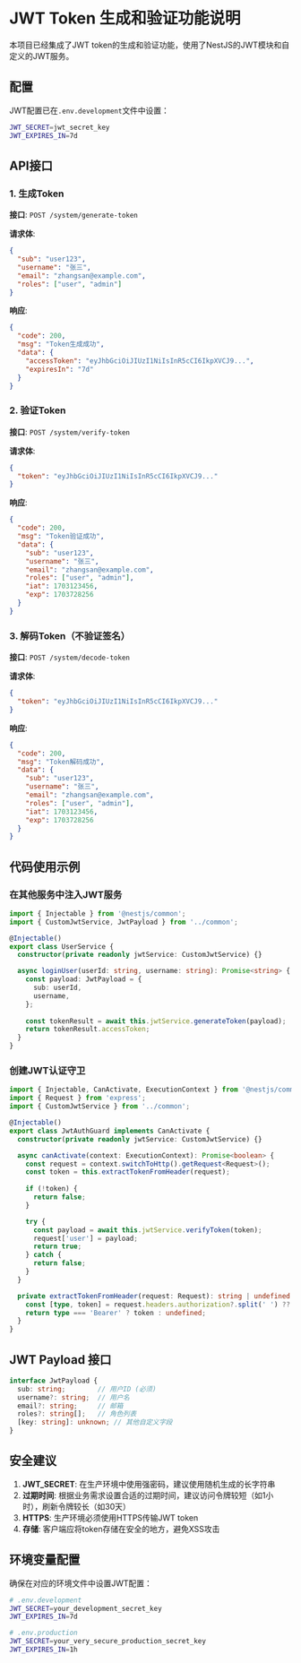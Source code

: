 # JWT Token 生成和验证功能说明

本项目已经集成了JWT token的生成和验证功能，使用了NestJS的JWT模块和自定义的JWT服务。

## 配置

JWT配置已在`.env.development`文件中设置：

```bash
JWT_SECRET=jwt_secret_key
JWT_EXPIRES_IN=7d
```

## API接口

### 1. 生成Token

**接口**: `POST /system/generate-token`

**请求体**:
```json
{
  "sub": "user123",
  "username": "张三", 
  "email": "zhangsan@example.com",
  "roles": ["user", "admin"]
}
```

**响应**:
```json
{
  "code": 200,
  "msg": "Token生成成功",
  "data": {
    "accessToken": "eyJhbGciOiJIUzI1NiIsInR5cCI6IkpXVCJ9...",
    "expiresIn": "7d"
  }
}
```

### 2. 验证Token

**接口**: `POST /system/verify-token`

**请求体**:
```json
{
  "token": "eyJhbGciOiJIUzI1NiIsInR5cCI6IkpXVCJ9..."
}
```

**响应**:
```json
{
  "code": 200,
  "msg": "Token验证成功",
  "data": {
    "sub": "user123",
    "username": "张三",
    "email": "zhangsan@example.com", 
    "roles": ["user", "admin"],
    "iat": 1703123456,
    "exp": 1703728256
  }
}
```

### 3. 解码Token（不验证签名）

**接口**: `POST /system/decode-token`

**请求体**:
```json
{
  "token": "eyJhbGciOiJIUzI1NiIsInR5cCI6IkpXVCJ9..."
}
```

**响应**:
```json
{
  "code": 200,
  "msg": "Token解码成功", 
  "data": {
    "sub": "user123",
    "username": "张三",
    "email": "zhangsan@example.com",
    "roles": ["user", "admin"],
    "iat": 1703123456,
    "exp": 1703728256
  }
}
```

## 代码使用示例

### 在其他服务中注入JWT服务

```typescript
import { Injectable } from '@nestjs/common';
import { CustomJwtService, JwtPayload } from '../common';

@Injectable()
export class UserService {
  constructor(private readonly jwtService: CustomJwtService) {}

  async loginUser(userId: string, username: string): Promise<string> {
    const payload: JwtPayload = {
      sub: userId,
      username,
    };
    
    const tokenResult = await this.jwtService.generateToken(payload);
    return tokenResult.accessToken;
  }
}
```

### 创建JWT认证守卫

```typescript
import { Injectable, CanActivate, ExecutionContext } from '@nestjs/common';
import { Request } from 'express';
import { CustomJwtService } from '../common';

@Injectable()
export class JwtAuthGuard implements CanActivate {
  constructor(private readonly jwtService: CustomJwtService) {}

  async canActivate(context: ExecutionContext): Promise<boolean> {
    const request = context.switchToHttp().getRequest<Request>();
    const token = this.extractTokenFromHeader(request);
    
    if (!token) {
      return false;
    }

    try {
      const payload = await this.jwtService.verifyToken(token);
      request['user'] = payload;
      return true;
    } catch {
      return false;
    }
  }

  private extractTokenFromHeader(request: Request): string | undefined {
    const [type, token] = request.headers.authorization?.split(' ') ?? [];
    return type === 'Bearer' ? token : undefined;
  }
}
```

## JWT Payload 接口

```typescript
interface JwtPayload {
  sub: string;        // 用户ID (必须)
  username?: string;  // 用户名
  email?: string;     // 邮箱
  roles?: string[];   // 角色列表
  [key: string]: unknown; // 其他自定义字段
}
```

## 安全建议

1. **JWT_SECRET**: 在生产环境中使用强密码，建议使用随机生成的长字符串
2. **过期时间**: 根据业务需求设置合适的过期时间，建议访问令牌较短（如1小时），刷新令牌较长（如30天）
3. **HTTPS**: 生产环境必须使用HTTPS传输JWT token
4. **存储**: 客户端应将token存储在安全的地方，避免XSS攻击

## 环境变量配置

确保在对应的环境文件中设置JWT配置：

```bash
# .env.development
JWT_SECRET=your_development_secret_key
JWT_EXPIRES_IN=7d

# .env.production  
JWT_SECRET=your_very_secure_production_secret_key
JWT_EXPIRES_IN=1h
``` 
